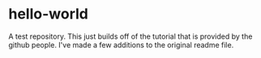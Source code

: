 # hello-world
A test repository. This just builds off of the tutorial that is provided by the github people. I've made a few additions to the original readme file.
